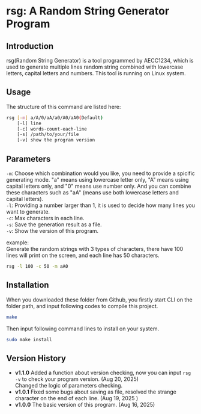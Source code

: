 # rsg: A Random String Generator Program
## Introduction
rsg(Random String Generator) is a tool programmed by AECC1234, which is used to generate multiple lines random string combined with lowercase letters, capital letters and numbers. This tool is running on Linux system.  
## Usage
The structure of this command are listed here:
```bash
rsg [-m] a/A/0/aA/a0/A0/aA0(Default)
    [-l] line
    [-c] words-count-each-line
    [-s] /path/to/your/file
    [-v] show the program version
```
## Parameters
`-m`: Choose which combination would you like, you need to provide a spicific generating mode. "a" means using lowercase letter only, "A" means using capital letters only, and "0" means use number only. And you can combine these characters such as "aA" (means use both lowercase letters and capital letters).   
`-l`: Providing a number larger than 1, it is used to decide how many lines you want to generate.  
`-c`: Max characters in each line.  
`-s`: Save the generation result as a file.  
`-v`: Show the version of this program.  
  
example:  
Generate the random strings with 3 types of characters, there have 100 lines will print on the screen, and each line has 50 characters.  
```bash
rsg -l 100 -c 50 -m aA0
```
## Installation
When you downloaded these folder from Github, you firstly start CLI on the folder path, and input following codes to compile this project.  
```bash
make
```  
Then input following command lines to install on your system.  
```bash
sudo make install
```
## Version History
- **v1.1.0** Added a function about version checking, now you can input `rsg -v` to check your program version. (Aug 20, 2025)  
	     Changed the logic of parameters checking.
- **v1.0.1** Fixed some bugs about saving as file, resolved the strange character on the end of each line. (Aug 19, 2025
)  
- **v1.0.0** The basic version of this program. (Aug 16, 2025)  
